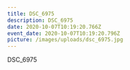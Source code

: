 ```yaml
---
title: DSC_6975
description: DSC_6975
date: 2020-10-07T10:19:20.766Z
event_date: 2020-10-07T10:19:20.796Z
picture: /images/uploads/dsc_6975.jpg
---
```

DSC_6975
